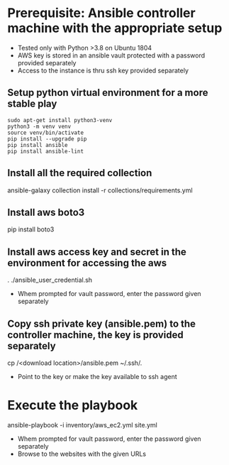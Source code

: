 # Prerequisite: Ansible controller machine with the appropriate setup
- Tested only with Python >3.8 on Ubuntu 1804
- AWS key is stored in an ansible vault protected with a password provided separately
- Access to the instance is thru ssh key provided separately

## Setup python virtual environment for a more stable play 
```
sudo apt-get install python3-venv
python3 -m venv venv
source venv/bin/activate
pip install --upgrade pip
pip install ansible
pip install ansible-lint
```

## Install all the required collection
ansible-galaxy collection install -r collections/requirements.yml 

## Install aws boto3
pip install boto3

## Install aws access key and secret in the environment for accessing the aws 
. ./ansible_user_credential.sh

- Whem prompted for vault password, enter the password given separately

## Copy ssh private key (ansible.pem) to the controller machine, the key is provided separately
cp /\<download location\>/ansible.pem ~/.ssh/. 
- Point to the key or make the key available to ssh agent 

# Execute the playbook
ansible-playbook -i inventory/aws_ec2.yml site.yml
- Whem prompted for vault password, enter the password given separately
- Browse to the websites with the given URLs
